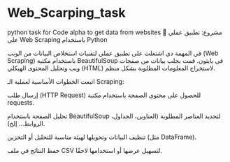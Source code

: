 # Web_Scarping_task
python task for Code alpha to get data from websites
📘 مشروع: تطبيق عملي على Web Scraping باستخدام Python

في المهمة دي اشتغلت على تطبيق عملي لتقنيات استخلاص البيانات من الويب (Web Scraping) باستخدام مكتبة BeautifulSoup في بايثون.
قمت بجلب بيانات من صفحات ويب وتحليل المحتوى الهيكلي (HTML) لاستخراج المعلومات المطلوبة بشكل منظم.

اتبعت الخطوات الأساسية لعملية الـ Scraping:

إرسال طلب (HTTP Request) للحصول على محتوى الصفحة باستخدام مكتبة requests.

تحليل الصفحة باستخدام BeautifulSoup لتحديد العناصر المطلوبة (العناوين، الجداول، الروابط... إلخ).

تنظيف البيانات وتحويلها لهيئة مناسبة للتحليل أو التخزين (مثل DataFrame).

حفظ النتائج في ملف CSV لتسهيل عرضها أو استخدامها لاحقًا.
